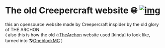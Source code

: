 # The old Creepercraft website 🌐 [![img](https://custom-icon-badges.demolab.com/badge/powered_by-CreeperHUB-white.svg?logo=creeperhub&logoColor=white)](https://creeperhub.net)
this an opensource website made by Creepercraft inspider by the old glory of THE ARCHON
<br>
( also this is how the old 🔥[TheArchon](https://web.archive.org/web/20220310095651/https://thearchon.net/) website used [kinda] to look like, turned into 🌎[OneblockMC](https://web.archive.org/web/20240320013501/https://oneblockmc.com/) )
